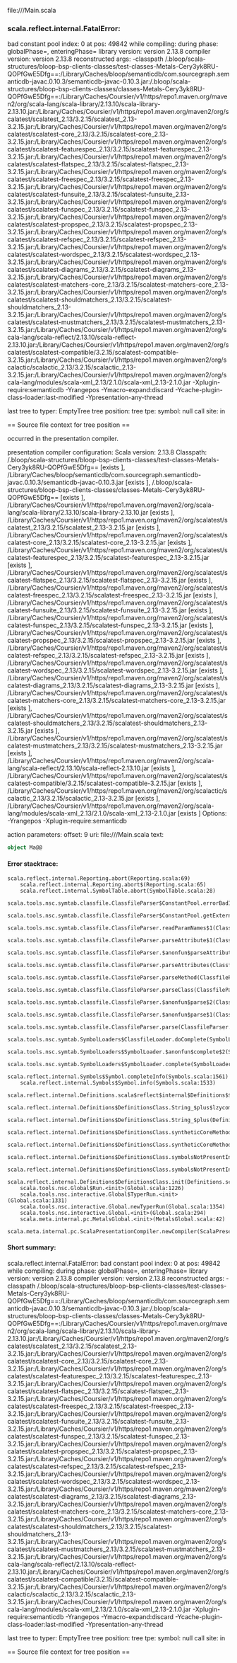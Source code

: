 file://<WORKSPACE>/Main.scala
### scala.reflect.internal.FatalError: 
  bad constant pool index: 0 at pos: 49842
     while compiling: <no file>
        during phase: globalPhase=<no phase>, enteringPhase=<some phase>
     library version: version 2.13.8
    compiler version: version 2.13.8
  reconstructed args: -classpath <WORKSPACE>/.bloop/scala-structures/bloop-bsp-clients-classes/test-classes-Metals-Cery3yk8RU-QOPfGwE5Dfg==:<HOME>/Library/Caches/bloop/semanticdb/com.sourcegraph.semanticdb-javac.0.10.3/semanticdb-javac-0.10.3.jar:<WORKSPACE>/.bloop/scala-structures/bloop-bsp-clients-classes/classes-Metals-Cery3yk8RU-QOPfGwE5Dfg==:<HOME>/Library/Caches/Coursier/v1/https/repo1.maven.org/maven2/org/scala-lang/scala-library/2.13.10/scala-library-2.13.10.jar:<HOME>/Library/Caches/Coursier/v1/https/repo1.maven.org/maven2/org/scalatest/scalatest_2.13/3.2.15/scalatest_2.13-3.2.15.jar:<HOME>/Library/Caches/Coursier/v1/https/repo1.maven.org/maven2/org/scalatest/scalatest-core_2.13/3.2.15/scalatest-core_2.13-3.2.15.jar:<HOME>/Library/Caches/Coursier/v1/https/repo1.maven.org/maven2/org/scalatest/scalatest-featurespec_2.13/3.2.15/scalatest-featurespec_2.13-3.2.15.jar:<HOME>/Library/Caches/Coursier/v1/https/repo1.maven.org/maven2/org/scalatest/scalatest-flatspec_2.13/3.2.15/scalatest-flatspec_2.13-3.2.15.jar:<HOME>/Library/Caches/Coursier/v1/https/repo1.maven.org/maven2/org/scalatest/scalatest-freespec_2.13/3.2.15/scalatest-freespec_2.13-3.2.15.jar:<HOME>/Library/Caches/Coursier/v1/https/repo1.maven.org/maven2/org/scalatest/scalatest-funsuite_2.13/3.2.15/scalatest-funsuite_2.13-3.2.15.jar:<HOME>/Library/Caches/Coursier/v1/https/repo1.maven.org/maven2/org/scalatest/scalatest-funspec_2.13/3.2.15/scalatest-funspec_2.13-3.2.15.jar:<HOME>/Library/Caches/Coursier/v1/https/repo1.maven.org/maven2/org/scalatest/scalatest-propspec_2.13/3.2.15/scalatest-propspec_2.13-3.2.15.jar:<HOME>/Library/Caches/Coursier/v1/https/repo1.maven.org/maven2/org/scalatest/scalatest-refspec_2.13/3.2.15/scalatest-refspec_2.13-3.2.15.jar:<HOME>/Library/Caches/Coursier/v1/https/repo1.maven.org/maven2/org/scalatest/scalatest-wordspec_2.13/3.2.15/scalatest-wordspec_2.13-3.2.15.jar:<HOME>/Library/Caches/Coursier/v1/https/repo1.maven.org/maven2/org/scalatest/scalatest-diagrams_2.13/3.2.15/scalatest-diagrams_2.13-3.2.15.jar:<HOME>/Library/Caches/Coursier/v1/https/repo1.maven.org/maven2/org/scalatest/scalatest-matchers-core_2.13/3.2.15/scalatest-matchers-core_2.13-3.2.15.jar:<HOME>/Library/Caches/Coursier/v1/https/repo1.maven.org/maven2/org/scalatest/scalatest-shouldmatchers_2.13/3.2.15/scalatest-shouldmatchers_2.13-3.2.15.jar:<HOME>/Library/Caches/Coursier/v1/https/repo1.maven.org/maven2/org/scalatest/scalatest-mustmatchers_2.13/3.2.15/scalatest-mustmatchers_2.13-3.2.15.jar:<HOME>/Library/Caches/Coursier/v1/https/repo1.maven.org/maven2/org/scala-lang/scala-reflect/2.13.10/scala-reflect-2.13.10.jar:<HOME>/Library/Caches/Coursier/v1/https/repo1.maven.org/maven2/org/scalatest/scalatest-compatible/3.2.15/scalatest-compatible-3.2.15.jar:<HOME>/Library/Caches/Coursier/v1/https/repo1.maven.org/maven2/org/scalactic/scalactic_2.13/3.2.15/scalactic_2.13-3.2.15.jar:<HOME>/Library/Caches/Coursier/v1/https/repo1.maven.org/maven2/org/scala-lang/modules/scala-xml_2.13/2.1.0/scala-xml_2.13-2.1.0.jar -Xplugin-require:semanticdb -Yrangepos -Ymacro-expand:discard -Ycache-plugin-class-loader:last-modified -Ypresentation-any-thread

  last tree to typer: EmptyTree
       tree position: <unknown>
            tree tpe: <notype>
              symbol: null
           call site: <none> in <none>

== Source file context for tree position ==



occurred in the presentation compiler.

presentation compiler configuration:
Scala version: 2.13.8
Classpath:
<WORKSPACE>/.bloop/scala-structures/bloop-bsp-clients-classes/test-classes-Metals-Cery3yk8RU-QOPfGwE5Dfg== [exists ], <HOME>/Library/Caches/bloop/semanticdb/com.sourcegraph.semanticdb-javac.0.10.3/semanticdb-javac-0.10.3.jar [exists ], <WORKSPACE>/.bloop/scala-structures/bloop-bsp-clients-classes/classes-Metals-Cery3yk8RU-QOPfGwE5Dfg== [exists ], <HOME>/Library/Caches/Coursier/v1/https/repo1.maven.org/maven2/org/scala-lang/scala-library/2.13.10/scala-library-2.13.10.jar [exists ], <HOME>/Library/Caches/Coursier/v1/https/repo1.maven.org/maven2/org/scalatest/scalatest_2.13/3.2.15/scalatest_2.13-3.2.15.jar [exists ], <HOME>/Library/Caches/Coursier/v1/https/repo1.maven.org/maven2/org/scalatest/scalatest-core_2.13/3.2.15/scalatest-core_2.13-3.2.15.jar [exists ], <HOME>/Library/Caches/Coursier/v1/https/repo1.maven.org/maven2/org/scalatest/scalatest-featurespec_2.13/3.2.15/scalatest-featurespec_2.13-3.2.15.jar [exists ], <HOME>/Library/Caches/Coursier/v1/https/repo1.maven.org/maven2/org/scalatest/scalatest-flatspec_2.13/3.2.15/scalatest-flatspec_2.13-3.2.15.jar [exists ], <HOME>/Library/Caches/Coursier/v1/https/repo1.maven.org/maven2/org/scalatest/scalatest-freespec_2.13/3.2.15/scalatest-freespec_2.13-3.2.15.jar [exists ], <HOME>/Library/Caches/Coursier/v1/https/repo1.maven.org/maven2/org/scalatest/scalatest-funsuite_2.13/3.2.15/scalatest-funsuite_2.13-3.2.15.jar [exists ], <HOME>/Library/Caches/Coursier/v1/https/repo1.maven.org/maven2/org/scalatest/scalatest-funspec_2.13/3.2.15/scalatest-funspec_2.13-3.2.15.jar [exists ], <HOME>/Library/Caches/Coursier/v1/https/repo1.maven.org/maven2/org/scalatest/scalatest-propspec_2.13/3.2.15/scalatest-propspec_2.13-3.2.15.jar [exists ], <HOME>/Library/Caches/Coursier/v1/https/repo1.maven.org/maven2/org/scalatest/scalatest-refspec_2.13/3.2.15/scalatest-refspec_2.13-3.2.15.jar [exists ], <HOME>/Library/Caches/Coursier/v1/https/repo1.maven.org/maven2/org/scalatest/scalatest-wordspec_2.13/3.2.15/scalatest-wordspec_2.13-3.2.15.jar [exists ], <HOME>/Library/Caches/Coursier/v1/https/repo1.maven.org/maven2/org/scalatest/scalatest-diagrams_2.13/3.2.15/scalatest-diagrams_2.13-3.2.15.jar [exists ], <HOME>/Library/Caches/Coursier/v1/https/repo1.maven.org/maven2/org/scalatest/scalatest-matchers-core_2.13/3.2.15/scalatest-matchers-core_2.13-3.2.15.jar [exists ], <HOME>/Library/Caches/Coursier/v1/https/repo1.maven.org/maven2/org/scalatest/scalatest-shouldmatchers_2.13/3.2.15/scalatest-shouldmatchers_2.13-3.2.15.jar [exists ], <HOME>/Library/Caches/Coursier/v1/https/repo1.maven.org/maven2/org/scalatest/scalatest-mustmatchers_2.13/3.2.15/scalatest-mustmatchers_2.13-3.2.15.jar [exists ], <HOME>/Library/Caches/Coursier/v1/https/repo1.maven.org/maven2/org/scala-lang/scala-reflect/2.13.10/scala-reflect-2.13.10.jar [exists ], <HOME>/Library/Caches/Coursier/v1/https/repo1.maven.org/maven2/org/scalatest/scalatest-compatible/3.2.15/scalatest-compatible-3.2.15.jar [exists ], <HOME>/Library/Caches/Coursier/v1/https/repo1.maven.org/maven2/org/scalactic/scalactic_2.13/3.2.15/scalactic_2.13-3.2.15.jar [exists ], <HOME>/Library/Caches/Coursier/v1/https/repo1.maven.org/maven2/org/scala-lang/modules/scala-xml_2.13/2.1.0/scala-xml_2.13-2.1.0.jar [exists ]
Options:
-Yrangepos -Xplugin-require:semanticdb


action parameters:
offset: 9
uri: file://<WORKSPACE>/Main.scala
text:
```scala
object Ma@@

```



#### Error stacktrace:

```
scala.reflect.internal.Reporting.abort(Reporting.scala:69)
	scala.reflect.internal.Reporting.abort$(Reporting.scala:65)
	scala.reflect.internal.SymbolTable.abort(SymbolTable.scala:28)
	scala.tools.nsc.symtab.classfile.ClassfileParser$ConstantPool.errorBadIndex(ClassfileParser.scala:407)
	scala.tools.nsc.symtab.classfile.ClassfileParser$ConstantPool.getExternalName(ClassfileParser.scala:262)
	scala.tools.nsc.symtab.classfile.ClassfileParser.readParamNames$1(ClassfileParser.scala:853)
	scala.tools.nsc.symtab.classfile.ClassfileParser.parseAttribute$1(ClassfileParser.scala:859)
	scala.tools.nsc.symtab.classfile.ClassfileParser.$anonfun$parseAttributes$6(ClassfileParser.scala:936)
	scala.tools.nsc.symtab.classfile.ClassfileParser.parseAttributes(ClassfileParser.scala:936)
	scala.tools.nsc.symtab.classfile.ClassfileParser.parseMethod(ClassfileParser.scala:635)
	scala.tools.nsc.symtab.classfile.ClassfileParser.parseClass(ClassfileParser.scala:548)
	scala.tools.nsc.symtab.classfile.ClassfileParser.$anonfun$parse$2(ClassfileParser.scala:174)
	scala.tools.nsc.symtab.classfile.ClassfileParser.$anonfun$parse$1(ClassfileParser.scala:159)
	scala.tools.nsc.symtab.classfile.ClassfileParser.parse(ClassfileParser.scala:142)
	scala.tools.nsc.symtab.SymbolLoaders$ClassfileLoader.doComplete(SymbolLoaders.scala:342)
	scala.tools.nsc.symtab.SymbolLoaders$SymbolLoader.$anonfun$complete$2(SymbolLoaders.scala:249)
	scala.tools.nsc.symtab.SymbolLoaders$SymbolLoader.complete(SymbolLoaders.scala:247)
	scala.reflect.internal.Symbols$Symbol.completeInfo(Symbols.scala:1561)
	scala.reflect.internal.Symbols$Symbol.info(Symbols.scala:1533)
	scala.reflect.internal.Definitions.scala$reflect$internal$Definitions$$enterNewMethod(Definitions.scala:47)
	scala.reflect.internal.Definitions$DefinitionsClass.String_$plus$lzycompute(Definitions.scala:1256)
	scala.reflect.internal.Definitions$DefinitionsClass.String_$plus(Definitions.scala:1256)
	scala.reflect.internal.Definitions$DefinitionsClass.syntheticCoreMethods$lzycompute(Definitions.scala:1577)
	scala.reflect.internal.Definitions$DefinitionsClass.syntheticCoreMethods(Definitions.scala:1559)
	scala.reflect.internal.Definitions$DefinitionsClass.symbolsNotPresentInBytecode$lzycompute(Definitions.scala:1590)
	scala.reflect.internal.Definitions$DefinitionsClass.symbolsNotPresentInBytecode(Definitions.scala:1590)
	scala.reflect.internal.Definitions$DefinitionsClass.init(Definitions.scala:1646)
	scala.tools.nsc.Global$Run.<init>(Global.scala:1226)
	scala.tools.nsc.interactive.Global$TyperRun.<init>(Global.scala:1331)
	scala.tools.nsc.interactive.Global.newTyperRun(Global.scala:1354)
	scala.tools.nsc.interactive.Global.<init>(Global.scala:294)
	scala.meta.internal.pc.MetalsGlobal.<init>(MetalsGlobal.scala:42)
	scala.meta.internal.pc.ScalaPresentationCompiler.newCompiler(ScalaPresentationCompiler.scala:514)
```
#### Short summary: 

scala.reflect.internal.FatalError: 
  bad constant pool index: 0 at pos: 49842
     while compiling: <no file>
        during phase: globalPhase=<no phase>, enteringPhase=<some phase>
     library version: version 2.13.8
    compiler version: version 2.13.8
  reconstructed args: -classpath <WORKSPACE>/.bloop/scala-structures/bloop-bsp-clients-classes/test-classes-Metals-Cery3yk8RU-QOPfGwE5Dfg==:<HOME>/Library/Caches/bloop/semanticdb/com.sourcegraph.semanticdb-javac.0.10.3/semanticdb-javac-0.10.3.jar:<WORKSPACE>/.bloop/scala-structures/bloop-bsp-clients-classes/classes-Metals-Cery3yk8RU-QOPfGwE5Dfg==:<HOME>/Library/Caches/Coursier/v1/https/repo1.maven.org/maven2/org/scala-lang/scala-library/2.13.10/scala-library-2.13.10.jar:<HOME>/Library/Caches/Coursier/v1/https/repo1.maven.org/maven2/org/scalatest/scalatest_2.13/3.2.15/scalatest_2.13-3.2.15.jar:<HOME>/Library/Caches/Coursier/v1/https/repo1.maven.org/maven2/org/scalatest/scalatest-core_2.13/3.2.15/scalatest-core_2.13-3.2.15.jar:<HOME>/Library/Caches/Coursier/v1/https/repo1.maven.org/maven2/org/scalatest/scalatest-featurespec_2.13/3.2.15/scalatest-featurespec_2.13-3.2.15.jar:<HOME>/Library/Caches/Coursier/v1/https/repo1.maven.org/maven2/org/scalatest/scalatest-flatspec_2.13/3.2.15/scalatest-flatspec_2.13-3.2.15.jar:<HOME>/Library/Caches/Coursier/v1/https/repo1.maven.org/maven2/org/scalatest/scalatest-freespec_2.13/3.2.15/scalatest-freespec_2.13-3.2.15.jar:<HOME>/Library/Caches/Coursier/v1/https/repo1.maven.org/maven2/org/scalatest/scalatest-funsuite_2.13/3.2.15/scalatest-funsuite_2.13-3.2.15.jar:<HOME>/Library/Caches/Coursier/v1/https/repo1.maven.org/maven2/org/scalatest/scalatest-funspec_2.13/3.2.15/scalatest-funspec_2.13-3.2.15.jar:<HOME>/Library/Caches/Coursier/v1/https/repo1.maven.org/maven2/org/scalatest/scalatest-propspec_2.13/3.2.15/scalatest-propspec_2.13-3.2.15.jar:<HOME>/Library/Caches/Coursier/v1/https/repo1.maven.org/maven2/org/scalatest/scalatest-refspec_2.13/3.2.15/scalatest-refspec_2.13-3.2.15.jar:<HOME>/Library/Caches/Coursier/v1/https/repo1.maven.org/maven2/org/scalatest/scalatest-wordspec_2.13/3.2.15/scalatest-wordspec_2.13-3.2.15.jar:<HOME>/Library/Caches/Coursier/v1/https/repo1.maven.org/maven2/org/scalatest/scalatest-diagrams_2.13/3.2.15/scalatest-diagrams_2.13-3.2.15.jar:<HOME>/Library/Caches/Coursier/v1/https/repo1.maven.org/maven2/org/scalatest/scalatest-matchers-core_2.13/3.2.15/scalatest-matchers-core_2.13-3.2.15.jar:<HOME>/Library/Caches/Coursier/v1/https/repo1.maven.org/maven2/org/scalatest/scalatest-shouldmatchers_2.13/3.2.15/scalatest-shouldmatchers_2.13-3.2.15.jar:<HOME>/Library/Caches/Coursier/v1/https/repo1.maven.org/maven2/org/scalatest/scalatest-mustmatchers_2.13/3.2.15/scalatest-mustmatchers_2.13-3.2.15.jar:<HOME>/Library/Caches/Coursier/v1/https/repo1.maven.org/maven2/org/scala-lang/scala-reflect/2.13.10/scala-reflect-2.13.10.jar:<HOME>/Library/Caches/Coursier/v1/https/repo1.maven.org/maven2/org/scalatest/scalatest-compatible/3.2.15/scalatest-compatible-3.2.15.jar:<HOME>/Library/Caches/Coursier/v1/https/repo1.maven.org/maven2/org/scalactic/scalactic_2.13/3.2.15/scalactic_2.13-3.2.15.jar:<HOME>/Library/Caches/Coursier/v1/https/repo1.maven.org/maven2/org/scala-lang/modules/scala-xml_2.13/2.1.0/scala-xml_2.13-2.1.0.jar -Xplugin-require:semanticdb -Yrangepos -Ymacro-expand:discard -Ycache-plugin-class-loader:last-modified -Ypresentation-any-thread

  last tree to typer: EmptyTree
       tree position: <unknown>
            tree tpe: <notype>
              symbol: null
           call site: <none> in <none>

== Source file context for tree position ==

